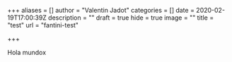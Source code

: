 +++
aliases = []
author = "Valentin Jadot"
categories = []
date = 2020-02-19T17:00:39Z
description = ""
draft = true
hide = true
image = ""
title = "test"
url = "fantini-test"

+++
<script src="https://unpkg.com/ahoy.js" >

}

</script>
<script>
    function test() {
    ahoy.configure({urlPrefix: "https://fintual.cl"});
    ahoy.track(2,2);
 </script>
Hola mundox